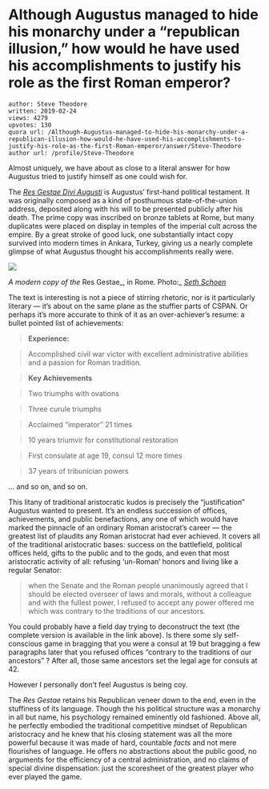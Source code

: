 # Although Augustus managed to hide his monarchy under a “republican illusion,” how would he have used his accomplishments to justify his role as the first Roman emperor?

	author: Steve Theodore
	written: 2019-02-24
	views: 4279
	upvotes: 130
	quora url: /Although-Augustus-managed-to-hide-his-monarchy-under-a-republican-illusion-how-would-he-have-used-his-accomplishments-to-justify-his-role-as-the-first-Roman-emperor/answer/Steve-Theodore
	author url: /profile/Steve-Theodore


Almost uniquely, we have about as close to a literal answer for how Augustus tried to justify himself as one could wish for.

The _[Res Gestae Divi Augusti](http://penelope.uchicago.edu/Thayer/E/Roman/Texts/Augustus/Res_Gestae/Introduction*.html)_ is Augustus’ first-hand political testament. It was originally composed as a kind of posthumous state-of-the-union address, deposited along with his will to be presented publicly after his death. The prime copy was inscribed on bronze tablets at Rome, but many duplicates were placed on display in temples of the imperial cult across the empire. By a great stroke of good luck, one substantially intact copy survived into modern times in Ankara, Turkey, giving us a nearly complete glimpse of what Augustus thought his accomplishments really were.

![](https://qph.fs.quoracdn.net/main-qimg-5388d5ad9e310222102510e57e3b383b)

_A modern copy of the_ Res Gestae_, in Rome. Photo:_ _[Seth Schoen](https://www.flickr.com/photos/sethschoen/2768551155)_ 

The text is interesting is not a piece of stirring rhetoric, nor is it particularly literary — it’s about on the same plane as the stuffier parts of CSPAN. Or perhaps it’s more accurate to think of it as an over-achiever’s resume: a bullet pointed list of achievements:

> __Experience:__ 

> Accomplished civil war victor with excellent administrative abilities and a passion for Roman tradition.

> __Key Achievements__ 

> Two triumphs with ovations

> Three curule triumphs

> Acclaimed “imperator” 21 times

> 10 years triumvir for constitutional restoration

> First consulate at age 19, consul 12 more times

> 37 years of tribunician powers

… and so on, and so on.

This litany of traditional aristocratic kudos is precisely the “justification” Augustus wanted to present. It’s an endless succession of offices, achievements, and public benefactions, any one of which would have marked the pinnacle of an ordinary Roman aristocrat’s career — the greatest list of plaudits any Roman aristocrat had ever achieved. It covers all of the traditional aristocratic bases: success on the battlefield, political offices held, gifts to the public and to the gods, and even that most aristocratic activity of all: refusing ‘un-Roman’ honors and living like a regular Senator:

> when the Senate and the Roman people unanimously agreed that I should be elected overseer of laws and morals, without a colleague and with the fullest power, I refused to accept any power offered me which was contrary to the traditions of our ancestors.

You could probably have a field day trying to deconstruct the text (the complete version is available in the link above). Is there some sly self-conscious game in bragging that you were a consul at 19 but bragging a few paragraphs later that you refused offices “contrary to the traditions of our ancestors” ? After all, those same ancestors set the legal age for consuls at 42.

However I personally don’t feel Augustus is being coy.

The _Res Gestae_  retains his Republican veneer down to the end, even in the stuffiness of its language. Though the his political structure was a monarchy in all but name, his psychology remained eminently old fashioned. Above all, he perfectly embodied the traditional competitive mindset of Republican aristocracy and he knew that his closing statement was all the more powerful because it was made of hard, countable _facts_  and not mere flourishes of language. He offers no abstractions about the public good, no arguments for the efficiency of a central administration, and no claims of special divine dispensation: just the scoresheet of the greatest player who ever played the game.

